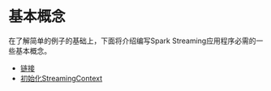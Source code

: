 # 基本概念

在了解简单的例子的基础上，下面将介绍编写Spark Streaming应用程序必需的一些基本概念。

* [链接](linking.md)
* [初始化StreamingContext](initializing-StreamingContext.md)